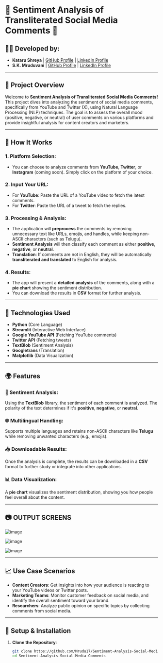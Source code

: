 # 🌟 **Sentiment Analysis of Transliterated Social Media Comments** 🌟

## 🧑‍💻 **Developed by:**
- **Kataru Shreya**  |  [GitHub Profile](https://github.com/KataruShreya) | [LinkedIn Profile](https://www.linkedin.com/in/shreyakataru)
- **S.K. Mruduvani**  |  [GitHub Profile](https://github.com/Mrudu17) | [LinkedIn Profile](https://www.linkedin.com/in/s-k-mruduvani)

---

## 📜 **Project Overview**

Welcome to **Sentiment Analysis of Transliterated Social Media Comments!** This project dives into analyzing the sentiment of social media comments, specifically from YouTube and Twitter (X), using Natural Language Processing (NLP) techniques. The goal is to assess the overall mood (positive, negative, or neutral) of user comments on various platforms and provide insightful analysis for content creators and marketers.

---

## 🚀 **How It Works**

### 1. **Platform Selection:**
- You can choose to analyze comments from **YouTube**, **Twitter**, or **Instagram** (coming soon). Simply click on the platform of your choice.

### 2. **Input Your URL:**
- For **YouTube**: Paste the URL of a YouTube video to fetch the latest comments.
- For **Twitter**: Paste the URL of a tweet to fetch the replies.

### 3. **Processing & Analysis:**
- The application will **preprocess** the comments by removing unnecessary text like URLs, emojis, and handles, while keeping non-ASCII characters (such as Telugu).
- **Sentiment Analysis** will then classify each comment as either **positive**, **negative**, or **neutral**.
- **Translation**: If comments are not in English, they will be automatically **transliterated and translated** to English for analysis.

### 4. **Results:**
- The app will present a **detailed analysis** of the comments, along with a **pie chart** showing the sentiment distribution.
- You can download the results in **CSV** format for further analysis.

---

## 🔧 **Technologies Used**
- **Python** (Core Language)
- **Streamlit** (Interactive Web Interface)
- **Google YouTube API** (Fetching YouTube comments)
- **Twitter API** (Fetching tweets)
- **TextBlob** (Sentiment Analysis)
- **Googletrans** (Translation)
- **Matplotlib** (Data Visualization)

---

## 🌍 **Features**

### 🎯 **Sentiment Analysis**:
Using the **TextBlob** library, the sentiment of each comment is analyzed. The polarity of the text determines if it's **positive**, **negative**, or **neutral**.

### 🌐 **Multilingual Handling**:
Supports multiple languages and retains non-ASCII characters like **Telugu** while removing unwanted characters (e.g., emojis).

### 📥 **Downloadable Results**:
Once the analysis is complete, the results can be downloaded in a **CSV** format to further study or integrate into other applications.

### 📊 **Data Visualization**:
A **pie chart** visualizes the sentiment distribution, showing you how people feel overall about the content.

---

## 📷 OUTPUT SCREENS

![image](https://github.com/user-attachments/assets/354e32f6-3e8b-4372-ac7a-b192ecca66b5)

![image](https://github.com/user-attachments/assets/01e73311-9058-40c3-8785-7b3a526dc517)

![image](https://github.com/user-attachments/assets/c2917a74-7bc6-4aee-9cb4-f446d16d5fc8)

---

## 📈 **Use Case Scenarios**

- **Content Creators**: Get insights into how your audience is reacting to your YouTube videos or Twitter posts.
- **Marketing Teams**: Monitor customer feedback on social media, and identify the overall sentiment toward your brand.
- **Researchers**: Analyze public opinion on specific topics by collecting comments from social media.

---

## 🔑 **Setup & Installation**

1. **Clone the Repository**:
   ```bash
   git clone https://github.com/Mrudu17/Sentiment-Analysis-Social-Media-Comments.git
   cd Sentiment-Analysis-Social-Media-Comments
